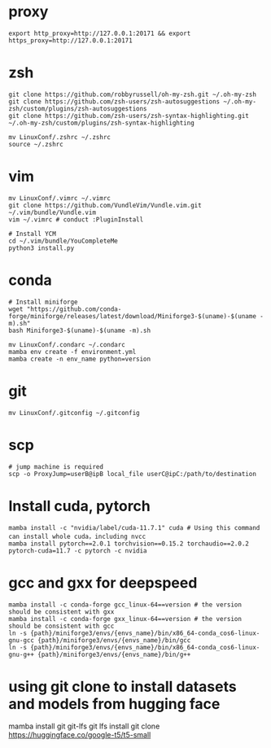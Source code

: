 # proxy

```
export http_proxy=http://127.0.0.1:20171 && export https_proxy=http://127.0.0.1:20171
```

# zsh

```
git clone https://github.com/robbyrussell/oh-my-zsh.git ~/.oh-my-zsh
git clone https://github.com/zsh-users/zsh-autosuggestions ~/.oh-my-zsh/custom/plugins/zsh-autosuggestions
git clone https://github.com/zsh-users/zsh-syntax-highlighting.git ~/.oh-my-zsh/custom/plugins/zsh-syntax-highlighting

mv LinuxConf/.zshrc ~/.zshrc
source ~/.zshrc
```

# vim
```
mv LinuxConf/.vimrc ~/.vimrc
git clone https://github.com/VundleVim/Vundle.vim.git ~/.vim/bundle/Vundle.vim
vim ~/.vimrc # conduct :PluginInstall

# Install YCM
cd ~/.vim/bundle/YouCompleteMe
python3 install.py
```

# conda
```
# Install miniforge
wget "https://github.com/conda-forge/miniforge/releases/latest/download/Miniforge3-$(uname)-$(uname -m).sh"
bash Miniforge3-$(uname)-$(uname -m).sh

mv LinuxConf/.condarc ~/.condarc
mamba env create -f environment.yml
mamba create -n env_name python=version
```

# git

```
mv LinuxConf/.gitconfig ~/.gitconfig
```

# scp

```
# jump machine is required
scp -o ProxyJump=userB@ipB local_file userC@ipC:/path/to/destination
```

# Install cuda, pytorch

```
mamba install -c "nvidia/label/cuda-11.7.1" cuda # Using this command can install whole cuda，including nvcc
mamba install pytorch==2.0.1 torchvision==0.15.2 torchaudio==2.0.2 pytorch-cuda=11.7 -c pytorch -c nvidia
```

# gcc and gxx for deepspeed
```
mamba install -c conda-forge gcc_linux-64==version # the version should be consistent with gxx
mamba install -c conda-forge gxx_linux-64==version # the version should be consistent with gcc
ln -s {path}/miniforge3/envs/{envs_name}/bin/x86_64-conda_cos6-linux-gnu-gcc {path}/miniforge3/envs/{envs_name}/bin/gcc
ln -s {path}/miniforge3/envs/{envs_name}/bin/x86_64-conda_cos6-linux-gnu-g++ {path}/miniforge3/envs/{envs_name}/bin/g++
```

# using git clone to install datasets and models from hugging face
mamba install git git-lfs
git lfs install
git clone https://huggingface.co/google-t5/t5-small 
